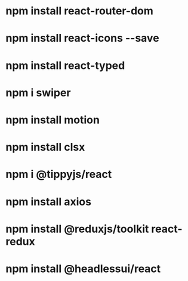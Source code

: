 # npm install react-router-dom
# npm install react-icons --save
# npm install react-typed
# npm i swiper
# npm install motion
# npm install clsx
# npm i @tippyjs/react
# npm install axios
# npm install @reduxjs/toolkit react-redux
# npm install @headlessui/react